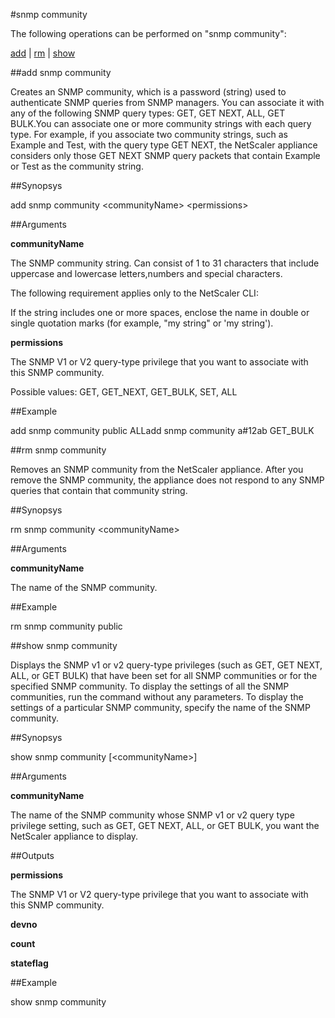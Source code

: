#snmp community

The following operations can be performed on "snmp community":


[add](#add-snmp-community) | [rm](#rm-snmp-community) | [show](#show-snmp-community)

##add snmp community

Creates an SNMP community, which is a password (string) used to authenticate SNMP queries from SNMP managers. You can associate it with any of the following SNMP query types: GET, GET NEXT, ALL, GET BULK.You can associate one or more community strings with each query type. For example, if you associate two community strings, such as Example and Test, with the query type GET NEXT, the NetScaler appliance considers only those GET NEXT SNMP query packets that contain Example or Test as the community string.


##Synopsys

add snmp community &lt;communityName> &lt;permissions>


##Arguments

<b>communityName</b>
The SNMP community string. Can consist of 1 to 31 characters that include uppercase and lowercase letters,numbers and special characters.
The following requirement applies only to the NetScaler CLI:
If the string includes one or more spaces, enclose the name in double or single quotation marks (for example, "my string" or 'my string').

<b>permissions</b>
The SNMP V1 or V2 query-type privilege that you want to associate with this SNMP community.
Possible values: GET, GET_NEXT, GET_BULK, SET, ALL



##Example

add snmp community public ALLadd snmp community a#12ab GET_BULK

##rm snmp community

Removes an SNMP community from the NetScaler appliance. After you remove the SNMP community, the appliance does not respond to any SNMP queries that contain that community string.


##Synopsys

rm snmp community &lt;communityName>


##Arguments

<b>communityName</b>
The name of the SNMP community.



##Example

rm snmp community public

##show snmp community

Displays the SNMP v1 or v2 query-type privileges (such as GET, GET NEXT, ALL, or GET BULK) that have been set for all SNMP communities or for the specified SNMP community. To display the settings of all the SNMP communities, run the command without any parameters. To display the settings of a particular SNMP community, specify the name of the SNMP community.


##Synopsys

show snmp community [&lt;communityName>]


##Arguments

<b>communityName</b>
The name of the SNMP community whose SNMP v1 or v2 query type privilege setting, such as GET, GET NEXT, ALL, or GET BULK, you want the NetScaler appliance to display.



##Outputs

<b>permissions</b>
The SNMP V1 or V2 query-type privilege that you want to associate with this SNMP community.

<b>devno</b>

<b>count</b>

<b>stateflag</b>



##Example

show snmp community


